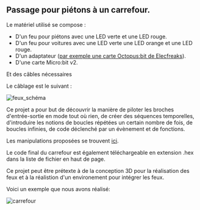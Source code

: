 ## Passage pour piétons à un carrefour.

Le matériel utilisé se compose :

- D'un feu pour piétons avec une LED verte et une LED rouge.
- D'un feu pour voitures avec une LED verte une LED orange et une LED rouge.
- D'un adaptateur ([par exemple une carte Octopus:bit de Elecfreaks](https://www.elecfreaks.com/learn-en/microbitKit/Tinker_Kit/octopus_bit.html)).
- D'une carte Micro:bit v2.

Et des câbles nécessaires

Le câblage est le suivant :

![feux_schéma](https://github.com/user-attachments/assets/01073e06-5648-4ea8-b7eb-dd58fa2009cf)

Ce projet a pour but de découvrir la manière de piloter les broches d'entrée-sortie en mode tout où rien, de créer des séquences temporelles, d'introduire les notions de boucles répétées un certain nombre de fois, de boucles infinies, de code déclenché par un évènement et de fonctions.

Les manipulations proposées se trouvent [ici](carrefour.pdf).

Le code final du carrefour est également téléchargeable en extension .hex dans la liste de fichier en haut de page.

Ce projet peut être prétexte à de la conception 3D pour la réalisation des feux et à la réalistion d'un environement pour intégrer les feux.

Voici un exemple que nous avons réalisé:

![carrefour](https://github.com/user-attachments/assets/e4f28df6-8540-4953-9ccb-fefc3e947a66)


